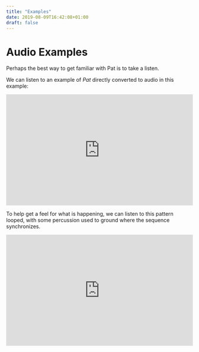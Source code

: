 ```yaml
---
title: "Examples"
date: 2019-08-09T16:42:08+01:00
draft: false
---
```


# Audio Examples

Perhaps the best way to get familiar with Pat is to take a listen.

We can listen to an example of _Pat_ directly converted to audio in this example:

<iframe width="100%" height="300" scrolling="no" frameborder="no" allow="autoplay" src="https://w.soundcloud.com/player/?url=https%3A//api.soundcloud.com/tracks/663465305&color=%23ff5500&auto_play=false&hide_related=false&show_comments=true&show_user=true&show_reposts=false&show_teaser=true&visual=true"></iframe>

To help get a feel for what is happening, we can listen to this pattern looped, with some percussion used to ground where the sequence synchronizes.

<iframe width="100%" height="300" scrolling="no" frameborder="no" allow="autoplay" src="https://w.soundcloud.com/player/?url=https%3A//api.soundcloud.com/tracks/663465035&color=%23ff5700&auto_play=false&hide_related=false&show_comments=true&show_user=true&show_reposts=false&show_teaser=true&visual=true"></iframe>